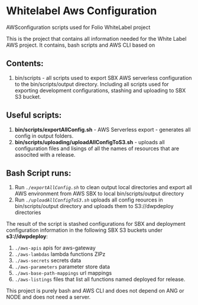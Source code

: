 # Whitelabel Aws Configuration

AWSconfiguration scripts used for Folio WhiteLabel project

This is the project that contains all information needed for the White Label AWS project. It contains, bash scripts 
and AWS CLI based on

## Contents:

1. bin/scripts - all scripts used to export SBX AWS serverless configuration to the bin/scripts/output directory. Including all scripts
used for exporting development configurations, stashing and uploading to SBX S3 bucket.


## Useful scripts: 
1. **bin/scripts/exportAllConfig.sh** - AWS Serverless export - generates all config in output folders.
1. **bin/scripts/uploading/uploadAllConfigToS3.sh** - uploads all configuration files and lisings of all the names of resources that are associted with a release.

## Bash Script runs:
1. Run *`./exportAllConfig.sh`* to clean output local directories and export all AWS environment from AWS SBX to local bin/scripts/output directory 
1. Run *`./uploadAllConfigToS3.sh`* uploads all config reources in bin/scripts/output directory and uploads them to S3://dwpdeploy directories


The result of the script is stashed configurations for SBX and deployment configuration information in the following SBX S3 buckets
under **s3://dwpdeploy**:


1. `./aws-apis` apis for aws-gateway
1. `./aws-lambdas` lambda functions ZIPz
1. `./aws-secrets` secrets data
1. `./aws-parameters` parameter store data
1. `./aws-base-path-mappings` url mappings 
1. `./aws-listings` files that list all functions named deployed for  release.


This project is purely bash and AWS CLI and does not depend on ANG or NODE and does not need a server.

